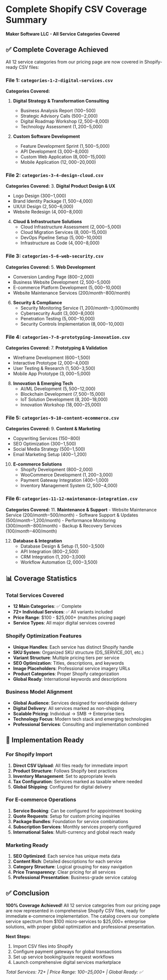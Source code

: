 # Complete Shopify CSV Coverage Summary
**Maker Software LLC - All Service Categories Covered**

## ✅ **Complete Coverage Achieved**

All 12 service categories from our pricing page are now covered in Shopify-ready CSV files:

### **File 1: `categories-1-2-digital-services.csv`**
**Categories Covered:**
1. **Digital Strategy & Transformation Consulting**
   - Business Analysis Report ($100-$500)
   - Strategic Advisory Calls ($500-$2,000)
   - Digital Roadmap Workshop ($2,500-$8,000)
   - Technology Assessment ($1,200-$5,000)
   
2. **Custom Software Development**
   - Feature Development Sprint ($1,500-$5,000)
   - API Development ($3,000-$8,000)
   - Custom Web Application ($8,000-$15,000)
   - Mobile Application ($12,000-$20,000)

### **File 2: `categories-3-4-design-cloud.csv`**
**Categories Covered:**
3. **Digital Product Design & UX**
   - Logo Design ($300-$1,000)
   - Brand Identity Package ($1,500-$4,000)
   - UX/UI Design ($2,500-$6,000)
   - Website Redesign ($4,000-$8,000)

4. **Cloud & Infrastructure Solutions**
   - Cloud Infrastructure Assessment ($2,000-$5,000)
   - Cloud Migration Services ($8,000-$15,000)
   - DevOps Pipeline Setup ($5,000-$10,000)
   - Infrastructure as Code ($4,000-$8,000)

### **File 3: `categories-5-6-web-security.csv`**
**Categories Covered:**
5. **Web Development**
   - Conversion Landing Page ($800-$2,000)
   - Business Website Development ($2,500-$5,000)
   - E-commerce Platform Development ($5,000-$10,000)
   - Website Maintenance Services ($200/month-$800/month)

6. **Security & Compliance**
   - Security Monitoring Service ($1,200/month-$3,000/month)
   - Cybersecurity Audit ($3,000-$8,000)
   - Penetration Testing ($5,000-$10,000)
   - Security Controls Implementation ($8,000-$10,000)

### **File 4: `categories-7-8-prototyping-innovation.csv`**
**Categories Covered:**
7. **Prototyping & Validation**
   - Wireframe Development ($600-$1,500)
   - Interactive Prototype ($2,000-$4,000)
   - User Testing & Research ($1,500-$3,500)
   - Mobile App Prototype ($3,000-$5,000)

8. **Innovation & Emerging Tech**
   - AI/ML Development ($5,500-$12,000)
   - Blockchain Development ($7,500-$15,000)
   - IoT Solution Development ($8,200-$18,000)
   - Innovation Workshop ($18,000-$25,000)

### **File 5: `categories-9-10-content-ecommerce.csv`**
**Categories Covered:**
9. **Content & Marketing**
   - Copywriting Services ($150-$800)
   - SEO Optimization ($300-$1,500)
   - Social Media Strategy ($500-$1,500)
   - Email Marketing Setup ($400-$1,200)

10. **E-commerce Solutions**
    - Shopify Development ($800-$2,000)
    - WooCommerce Development ($1,200-$3,000)
    - Payment Gateway Integration ($400-$1,000)
    - Inventory Management System ($2,500-$4,000)

### **File 6: `categories-11-12-maintenance-integration.csv`**
**Categories Covered:**
11. **Maintenance & Support**
    - Website Maintenance Service ($200/month-$500/month)
    - Software Support & Updates ($500/month-$1,200/month)
    - Performance Monitoring ($300/month-$800/month)
    - Backup & Recovery Services ($100/month-$400/month)

12. **Database & Integration**
    - Database Design & Setup ($1,500-$3,500)
    - API Integration ($800-$2,500)
    - CRM Integration ($1,200-$3,000)
    - Workflow Automation ($2,000-$3,500)

## 📊 **Coverage Statistics**

### **Total Services Covered**
- **12 Main Categories**: ✅ Complete
- **72+ Individual Services**: ✅ All variants included
- **Price Range**: $100 - $25,000+ (matches pricing page)
- **Service Types**: All major digital services covered

### **Shopify Optimization Features**
- **Unique Handles**: Each service has distinct Shopify handle
- **SKU System**: Organized SKU structure (DS_SERVICE_001, etc.)
- **Variant Structure**: Multiple pricing tiers per service
- **SEO Optimization**: Titles, descriptions, and keywords
- **Image Placeholders**: Professional service imagery URLs
- **Product Categories**: Proper Shopify categorization
- **Global Ready**: International keywords and descriptions

### **Business Model Alignment**
- **Global Audience**: Services designed for worldwide delivery
- **Digital Delivery**: All services marked as non-shipping
- **Scalable Pricing**: Individual → SMB → Enterprise tiers
- **Technology Focus**: Modern tech stack and emerging technologies
- **Professional Services**: Consulting and implementation combined

## 🎯 **Implementation Ready**

### **For Shopify Import**
1. **Direct CSV Upload**: All files ready for immediate import
2. **Product Structure**: Follows Shopify best practices
3. **Inventory Management**: Set to appropriate levels
4. **Tax Configuration**: Services marked as taxable where needed
5. **Global Shipping**: Configured for digital delivery

### **For E-commerce Operations**
1. **Service Booking**: Can be configured for appointment booking
2. **Quote Requests**: Setup for custom pricing inquiries
3. **Package Bundles**: Foundation for service combinations
4. **Subscription Services**: Monthly services properly configured
5. **International Sales**: Multi-currency and global reach ready

### **Marketing Ready**
1. **SEO Optimized**: Each service has unique meta data
2. **Content Rich**: Detailed descriptions for each service
3. **Category Structure**: Logical grouping for easy navigation
4. **Price Transparency**: Clear pricing for all services
5. **Professional Presentation**: Business-grade service catalog

## ✅ **Conclusion**

**100% Coverage Achieved!** All 12 service categories from our pricing page are now represented in comprehensive Shopify CSV files, ready for immediate e-commerce implementation. The catalog covers our complete service spectrum from $100 micro-services to $25,000+ enterprise solutions, with proper global optimization and professional presentation.

**Next Steps:**
1. Import CSV files into Shopify
2. Configure payment gateways for global transactions
3. Set up service booking/quote request workflows
4. Launch comprehensive digital services marketplace

*Total Services: 72+ | Price Range: $100-$25,000+ | Global Ready: ✅*
